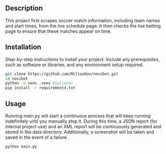 
## Description
This project first scrapes soccer match information, including team names and start times, from the live schedule page. It then checks the live betting page to ensure that these matches appear on time.

## Installation
Step-by-step instructions to install your project. Include any prerequisites, such as software or libraries, and any environment setup required.

```bash
git clone https://github.com/MiltosKon/novibet.git
cd novibet
python -m venv .venv #optional 
pip install -r requirements.txt
```

## Usage
Running main.py will start a continuous process that will keep running indefinitely until you manually stop it. During this time, a JSON report (for internal project use) and an XML report will be continuously generated and stored in the data directory. Additionally, a screenshot will be taken and saved in the event of a failure.
```bash
python main.py
```
